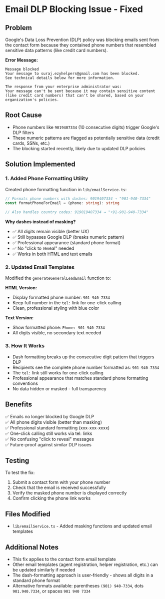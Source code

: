 # Email DLP Blocking Issue - Fixed

## Problem
Google's Data Loss Prevention (DLP) policy was blocking emails sent from the contact form because they contained phone numbers that resembled sensitive data patterns (like credit card numbers).

**Error Message:**
```
Message blocked
Your message to suraj.ezyhelpers@gmail.com has been blocked.
See technical details below for more information.

The response from your enterprise administrator was:
Your message can't be sent because it may contain sensitive content (like credit card numbers) that can't be shared, based on your organization's policies.
```

## Root Cause
- Phone numbers like `9019407334` (10 consecutive digits) trigger Google's DLP filters
- These numeric patterns are flagged as potentially sensitive data (credit cards, SSNs, etc.)
- The blocking started recently, likely due to updated DLP policies

## Solution Implemented

### 1. Added Phone Formatting Utility
Created phone formatting function in `lib/emailService.ts`:

```typescript
// Formats phone numbers with dashes: 9019407334 → "901-940-7334"
const formatPhoneForEmail = (phone: string): string

// Also handles country codes: 919019407334 → "+91-901-940-7334"
```

**Why dashes instead of masking?**
- ✅ All digits remain visible (better UX)
- ✅ Still bypasses Google DLP (breaks numeric pattern)
- ✅ Professional appearance (standard phone format)
- ✅ No "click to reveal" needed
- ✅ Works in both HTML and text emails

### 2. Updated Email Templates
Modified the `generateGeneralLeadEmail` function to:

**HTML Version:**
- Display formatted phone number: `901-940-7334`
- Keep full number in the `tel:` link for one-click calling
- Clean, professional styling with blue color

**Text Version:**
- Show formatted phone: `Phone: 901-940-7334`
- All digits visible, no secondary text needed

### 3. How It Works
- Dash formatting breaks up the consecutive digit pattern that triggers DLP
- Recipients see the complete phone number formatted as: `901-940-7334`
- The `tel:` link still works for one-click calling
- Professional appearance that matches standard phone formatting conventions
- No data hidden or masked - full transparency

## Benefits
✅ Emails no longer blocked by Google DLP  
✅ All phone digits visible (better than masking)  
✅ Professional standard formatting (xxx-xxx-xxxx)  
✅ One-click calling still works via tel: links  
✅ No confusing "click to reveal" messages  
✅ Future-proof against similar DLP issues  

## Testing
To test the fix:
1. Submit a contact form with your phone number
2. Check that the email is received successfully
3. Verify the masked phone number is displayed correctly
4. Confirm clicking the phone link works

## Files Modified
- `lib/emailService.ts` - Added masking functions and updated email templates

## Additional Notes
- This fix applies to the contact form email template
- Other email templates (agent registration, helper registration, etc.) can be updated similarly if needed
- The dash-formatting approach is user-friendly - shows all digits in a standard phone format
- Alternative formats available: parentheses `(901) 940-7334`, dots `901.940.7334`, or spaces `901 940 7334`
